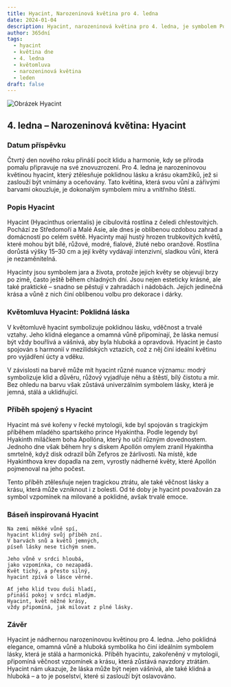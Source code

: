 ```yaml
---
title: Hyacint, Narozeninová květina pro 4. ledna
date: 2024-01-04
description: Hyacint, narozeninová květina pro 4. ledna, je symbolem Poklidná láska. Objevte její jedinečný význam, fascinující příběhy a poezii, která oslavuje její krásu.
author: 365dní
tags:
  - hyacint
  - květina dne
  - 4. ledna
  - květomluva
  - narozeninová květina
  - leden
draft: false
---
```


![Obrázek Hyacint](https://cdn.pixabay.com/photo/2016/03/24/22/09/hyacinthus-orientalis-1277753_640.jpg#center)


## 4. ledna – Narozeninová květina: Hyacint

### Datum příspěvku

Čtvrtý den nového roku přináší pocit klidu a harmonie, kdy se příroda pomalu připravuje na své znovuzrození. Pro 4. ledna je narozeninovou květinou hyacint, který ztělesňuje poklidnou lásku a krásu okamžiků, jež si zaslouží být vnímány a oceňovány. Tato květina, která svou vůní a zářivými barvami okouzluje, je dokonalým symbolem míru a vnitřního štěstí.

### Popis Hyacint

Hyacint (Hyacinthus orientalis) je cibulovitá rostlina z čeledi chřestovitých. Pochází ze Středomoří a Malé Asie, ale dnes je oblíbenou ozdobou zahrad a domácností po celém světě. Hyacinty mají hustý hrozen trubkovitých květů, které mohou být bílé, růžové, modré, fialové, žluté nebo oranžové. Rostlina dorůstá výšky 15–30 cm a její květy vydávají intenzivní, sladkou vůni, která je nezaměnitelná.

Hyacinty jsou symbolem jara a života, protože jejich květy se objevují brzy po zimě, často ještě během chladných dní. Jsou nejen esteticky krásné, ale také praktické – snadno se pěstují v zahradách i nádobách. Jejich jedinečná krása a vůně z nich činí oblíbenou volbu pro dekorace i dárky.

### Květomluva Hyacint: Poklidná láska

V květomluvě hyacint symbolizuje poklidnou lásku, vděčnost a trvalé vztahy. Jeho klidná elegance a omamná vůně připomínají, že láska nemusí být vždy bouřlivá a vášnivá, aby byla hluboká a opravdová. Hyacint je často spojován s harmonií v mezilidských vztazích, což z něj činí ideální květinu pro vyjádření úcty a vděku.

V závislosti na barvě může mít hyacint různé nuance významu: modrý symbolizuje klid a důvěru, růžový vyjadřuje něhu a štěstí, bílý čistotu a mír. Bez ohledu na barvu však zůstává univerzálním symbolem lásky, která je jemná, stálá a uklidňující.

### Příběh spojený s Hyacint

Hyacint má své kořeny v řecké mytologii, kde byl spojován s tragickým příběhem mladého spartského prince Hyakintha. Podle legendy byl Hyakinth miláčkem boha Apollóna, který ho učil různým dovednostem. Jednoho dne však během hry s diskem Apollón omylem zranil Hyakintha smrtelně, když disk odrazil bůh Zefyros ze žárlivosti. Na místě, kde Hyakinthova krev dopadla na zem, vyrostly nádherné květy, které Apollón pojmenoval na jeho počest.

Tento příběh ztělesňuje nejen tragickou ztrátu, ale také věčnost lásky a krásu, která může vzniknout i z bolesti. Od té doby je hyacint považován za symbol vzpomínek na milované a poklidné, avšak trvalé emoce.

### Báseň inspirovaná Hyacint

```
Na zemi měkké vůně spí,  
hyacint klidný svůj příběh zní.  
V barvách snů a květů jemných,  
píseň lásky nese tichým snem.  

Jeho vůně v srdci hloubá,  
jako vzpomínka, co nezapadá.  
Květ tichý, a přesto silný,  
hyacint zpívá o lásce věrné.  

Ať jeho klid tvou duši hladí,  
přináší pokoj v srdci mladým.  
Hyacint, květ něžné krásy,  
vždy připomíná, jak milovat z plné lásky.  
```

### Závěr

Hyacint je nádhernou narozeninovou květinou pro 4. ledna. Jeho poklidná elegance, omamná vůně a hluboká symbolika ho činí ideálním symbolem lásky, která je stálá a harmonická. Příběh hyacintu, zakořeněný v mytologii, připomíná věčnost vzpomínek a krásu, která zůstává navzdory ztrátám. Hyacint nám ukazuje, že láska může být nejen vášnivá, ale také klidná a hluboká – a to je poselství, které si zaslouží být oslavováno.